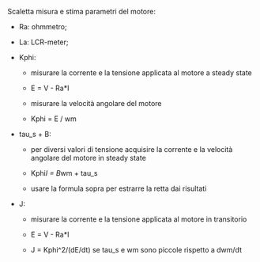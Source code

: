 Scaletta misura e stima parametri del motore:

- Ra: ohmmetro;

- La: LCR-meter;

- Kphi:
    + misurare la corrente e la tensione applicata al motore a steady state

    + E = V - Ra*I

    + misurare la velocità angolare del motore

    + Kphi = E / wm

- tau_s + B:   
    + per diversi valori di tensione acquisire la corrente e la velocità angolare del motore
    in steady state

    + Kphi*I = B*wm + tau_s

    + usare la formula sopra per estrarre la retta dai risultati

- J:
    + misurare la corrente e la tensione applicata al motore in transitorio

    + E = V - Ra*I

    + J = Kphi^2/(dE/dt) se tau_s e wm sono piccole rispetto a dwm/dt